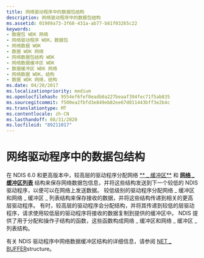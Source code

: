 ```yaml
---
title: 网络驱动程序中的数据包结构
description: 网络驱动程序中的数据包结构
ms.assetid: 01989a73-3f68-431a-ab77-b61f03265c22
keywords:
- 数据包 WDK 网络
- 网络驱动程序 WDK，数据包
- 网络数据 WDK
- 数据 WDK 网络
- 网络数据包结构 WDK
- 网络数据缓冲区 WDK
- 数据缓冲区 WDK 网络
- 网络数据 WDK，结构
- 数据 WDK 网络，结构
ms.date: 04/20/2017
ms.localizationpriority: medium
ms.openlocfilehash: 9554ef6fef0eadb0a227beaaf394fec71f5ab835
ms.sourcegitcommit: f500ea2fbfd3e849eb82ee67d011443bff3e2b4c
ms.translationtype: MT
ms.contentlocale: zh-CN
ms.lasthandoff: 08/31/2020
ms.locfileid: "89211017"
---
```

# <a name="packet-structures-in-network-drivers"></a>网络驱动程序中的数据包结构





在 NDIS 6.0 和更高版本中，较高层的驱动程序分配网络 [** \_ 缓冲区**](/windows-hardware/drivers/ddi/ndis/ns-ndis-_net_buffer) 和 [**网络 \_ 缓冲区列表**](/windows-hardware/drivers/ddi/ndis/ns-ndis-_net_buffer_list) 结构来保存网络数据包信息，并将这些结构发送到下一个较低的 NDIS 驱动程序，以便可以在网络上发送数据。 较低级别的驱动程序分配网络 \_ 缓冲区和网络 \_ 缓冲区 \_ 列表结构来保存接收的数据，并将这些结构传递到相关的更高层驱动程序。 有时，较高层的驱动程序会分配结构，并将其传递到较低的层驱动程序，请求使用较低层的驱动程序将接收的数据复制到提供的缓冲区中。 NDIS 提供了用于分配和操作子结构的函数，这些函数构成网络 \_ 缓冲区和网络 \_ 缓冲区 \_ 列表结构。

有关 NDIS 驱动程序中网络数据缓冲区结构的详细信息，请参阅 [NET \_ BUFFER](net-buffer-architecture.md)structure。

 

